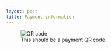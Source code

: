 ```yaml
---
layout: post
title: Payment information
---
```



<figure>
  <img src="./assets/images/qr.jpg" alt="QR code" />
  <figcaption>
    This should be a payment QR code
  </figcaption>
</figure>
